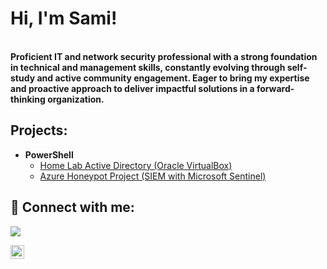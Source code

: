 
<h1>Hi, I'm Sami! </h1><br/><b >Proficient IT and network security professional with a strong foundation in technical and management skills, constantly evolving through self-study and active community engagement. Eager to bring my expertise and proactive approach to deliver impactful solutions in a forward-thinking organization.</b>

<h2>Projects:</h2>


- <b>PowerShell</b>
   - [Home Lab Active Directory (Oracle VirtualBox)](https://github.com/sobersami/ActiveDirectoryLab)
   - [Azure Honeypot Project (SIEM with Microsoft Sentinel)](https://github.com/sobersami/Azure-honeypot-lab)
   

<h2> 🤳 Connect with me:</h2>
<a href="https://www.linkedin.com/in/shahriar-rahman-2b417a203/"><img src="https://img.shields.io/badge/-LinkedIn-0072b1?&style=for-the-badge&logo=linkedin&logoColor=white" /></a>

[<img align="left" alt="shahriar-rahman | LinkedIn" width="22px" src="https://cdn.jsdelivr.net/npm/simple-icons@v3/icons/linkedin.svg" />][linkedin]

[linkedin]: https://www.linkedin.com/in/shahriar-rahman-2b417a203


